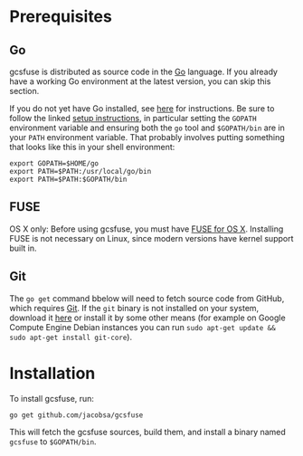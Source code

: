 # Prerequisites

## Go

gcsfuse is distributed as source code in the [Go][go] language. If you already
have a working Go environment at the latest version, you can skip this section.

If you do not yet have Go installed, see [here][go-install] for instructions.
Be sure to follow the linked [setup instructions][go-setup], in particular
setting the `GOPATH` environment variable and ensuring both the `go` tool and
`$GOPATH/bin` are in your `PATH` environment variable. That probably involves
putting something that looks like this in your shell environment:

```
export GOPATH=$HOME/go
export PATH=$PATH:/usr/local/go/bin
export PATH=$PATH:$GOPATH/bin
```

[go]: http://golang.org/
[go-install]: http://golang.org/doc/install
[go-setup]: http://golang.org/doc/code.html

## FUSE

OS X only: Before using gcsfuse, you must have [FUSE for OS X][osxfuse].
Installing FUSE is not necessary on Linux, since modern versions have kernel
support built in.

[osxfuse]: https://osxfuse.github.io/

## Git

The `go get` command bbelow will need to fetch source code from GitHub, which
requires [Git][git]. If the `git` binary is not installed on your system,
download it [here][git-download] or install it by some other means (for example
on Google Compute Engine Debian instances you can run `sudo apt-get update &&
sudo apt-get install git-core`).

[git]: http://git-scm.com/
[git-download]: http://git-scm.com/downloads


# Installation

To install gcsfuse, run:

```
go get github.com/jacobsa/gcsfuse
```

This will fetch the gcsfuse sources, build them, and install a binary named
`gcsfuse` to `$GOPATH/bin`.
